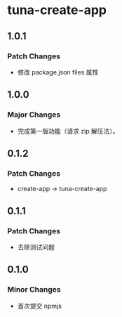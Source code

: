 # tuna-create-app

## 1.0.1

### Patch Changes

- 修改 package.json files 属性

## 1.0.0

### Major Changes

- 完成第一版功能（请求 zip 解压法）。

## 0.1.2

### Patch Changes

- create-app -> tuna-create-app

## 0.1.1

### Patch Changes

- 去除测试问题

## 0.1.0

### Minor Changes

- 首次提交 npmjs
